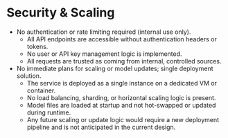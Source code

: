# Security & Scaling
- No authentication or rate limiting required (internal use only).
    - All API endpoints are accessible without authentication headers or tokens.
    - No user or API key management logic is implemented.
    - All requests are trusted as coming from internal, controlled sources.
- No immediate plans for scaling or model updates; single deployment solution.
    - The service is deployed as a single instance on a dedicated VM or container.
    - No load balancing, sharding, or horizontal scaling logic is present.
    - Model files are loaded at startup and not hot-swapped or updated during runtime.
    - Any future scaling or update logic would require a new deployment pipeline and is not anticipated in the current design. 